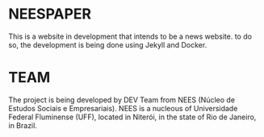 # NEESPAPER

This is a website in development that intends to be a news website. to do so, the development is being done using Jekyll and Docker.

# TEAM

The project is being developed by DEV Team from NEES (Núcleo de Estudos Sociais e Empresariais). NEES is a nucleous of Universidade Federal Fluminense (UFF), located in Niterói, in the state of Rio de Janeiro, in Brazil.
